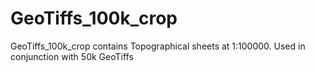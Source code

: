 # GeoTiffs_100k_crop
GeoTiffs_100k_crop contains Topographical sheets at 1:100000. Used in conjunction with 50k GeoTiffs

